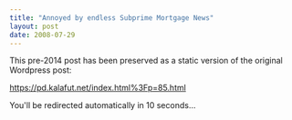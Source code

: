 ```yaml
---
title: "Annoyed by endless Subprime Mortgage News"
layout: post
date: 2008-07-29
---
```


This pre-2014 post has been preserved as a static version of the original Wordpress post:

https://pd.kalafut.net/index.html%3Fp=85.html

You'll be redirected automatically in 10 seconds...

<head>
  <meta http-equiv="refresh" content="10;url=https://pd.kalafut.net/index.html%3Fp=85.html">
</head>

